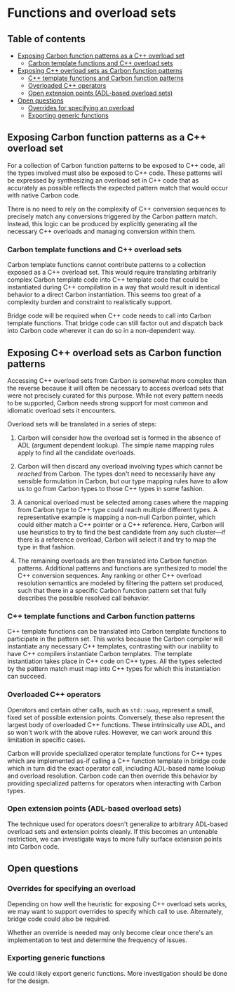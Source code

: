 # Functions and overload sets

<!--
Part of the Carbon Language project, under the Apache License v2.0 with LLVM
Exceptions. See /LICENSE for license information.
SPDX-License-Identifier: Apache-2.0 WITH LLVM-exception
-->

## Table of contents

<!-- toc -->

- [Exposing Carbon function patterns as a C++ overload set](#exposing-carbon-function-patterns-as-a-c-overload-set)
  - [Carbon template functions and C++ overload sets](#carbon-template-functions-and-c-overload-sets)
- [Exposing C++ overload sets as Carbon function patterns](#exposing-c-overload-sets-as-carbon-function-patterns)
  - [C++ template functions and Carbon function patterns](#c-template-functions-and-carbon-function-patterns)
  - [Overloaded C++ operators](#overloaded-c-operators)
  - [Open extension points (ADL-based overload sets)](#open-extension-points-adl-based-overload-sets)
- [Open questions](#open-questions)
  - [Overrides for specifying an overload](#overrides-for-specifying-an-overload)
  - [Exporting generic functions](#exporting-generic-functions)

<!-- tocstop -->

## Exposing Carbon function patterns as a C++ overload set

For a collection of Carbon function patterns to be exposed to C++ code, all the
types involved must also be exposed to C++ code. These patterns will be
expressed by synthesizing an overload set in C++ code that as accurately as
possible reflects the expected pattern match that would occur with native Carbon
code.

There is no need to rely on the complexity of C++ conversion sequences to
precisely match any conversions triggered by the Carbon pattern match. Instead,
this logic can be produced by explicitly generating all the necessary C++
overloads and managing conversion within them.

### Carbon template functions and C++ overload sets

Carbon template functions cannot contribute patterns to a collection exposed as
a C++ overload set. This would require translating arbitrarily complex Carbon
template code into C++ template code that could be instantiated during C++
compilation in a way that would result in identical behavior to a direct Carbon
instantiation. This seems too great of a complexity burden and constraint to
realistically support.

Bridge code will be required when C++ code needs to call into Carbon template
functions. That bridge code can still factor out and dispatch back into Carbon
code wherever it can do so in a non-dependent way.

## Exposing C++ overload sets as Carbon function patterns

Accessing C++ overload sets from Carbon is somewhat more complex than the
reverse because it will often be necessary to access overload sets that were not
precisely curated for this purpose. While not every pattern needs to be
supported, Carbon needs strong support for most common and idiomatic overload
sets it encounters.

Overload sets will be translated in a series of steps:

1. Carbon will consider how the overload set is formed in the absence of ADL
   (argument dependent lookup). The simple name mapping rules apply to find all
   the candidate overloads.

2. Carbon will then discard any overload involving types which cannot be
   _reached_ from Carbon. The types don't need to necessarily have any sensible
   formulation in Carbon, but our type mapping rules have to allow us to go from
   Carbon types to those C++ types in some fashion.

3. A canonical overload must be selected among cases where the mapping from
   Carbon type to C++ type could reach multiple different types. A representative
   example is mapping a non-null Carbon pointer, which could either match a C++
   pointer or a C++ reference. Here, Carbon will use heuristics to try to find
   the best candidate from any such cluster—if there is a reference overload,
   Carbon will select it and try to map the type in that fashion.

4. The remaining overloads are then translated into Carbon function patterns.
   Additional patterns and functions are synthesized to model the C++ conversion
   sequences. Any ranking or other C++ overload resolution semantics are modeled
   by filtering the pattern set produced, such that there in a specific Carbon
   function pattern set that fully describes the possible resolved call
   behavior.

### C++ template functions and Carbon function patterns

C++ template functions can be translated into Carbon template functions to
participate in the pattern set. This works because the Carbon compiler will
instantiate any necessary C++ templates, contrasting with our inability to have
C++ compilers instantiate Carbon templates. The template instantiation takes
place in C++ code on C++ types. All the types selected by the pattern match must
map into C++ types for which this instantiation can succeed.

### Overloaded C++ operators

Operators and certain other calls, such as `std::swap`, represent a small, fixed
set of possible extension points. Conversely, these also represent the largest
body of overloaded C++ functions. These intrinsically use ADL, and so won't work
with the above rules. However, we can work around this limitation in specific
cases.

Carbon will provide specialized operator template functions for C++ types which
are implemented as-if calling a C++ function template in bridge code which in
turn did the exact operator call, including ADL-based name lookup and overload
resolution. Carbon code can then override this behavior by providing specialized
patterns for operators when interacting with Carbon types.

### Open extension points (ADL-based overload sets)

The technique used for operators doesn't generalize to arbitrary ADL-based
overload sets and extension points cleanly. If this becomes an untenable
restriction, we can investigate ways to more fully surface extension points into
Carbon code.

## Open questions

### Overrides for specifying an overload

Depending on how well the heuristic for exposing C++ overload sets works, we may
want to support overrides to specify which call to use. Alternately, bridge code
could also be required.

Whether an override is needed may only become clear once there's an
implementation to test and determine the frequency of issues.

### Exporting generic functions

We could likely export generic functions. More investigation should be done for
the design.
